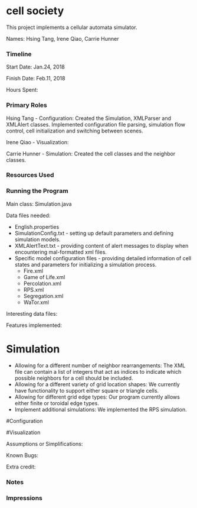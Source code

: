 cell society
====

This project implements a cellular automata simulator.

Names: Hsing Tang, Irene Qiao, Carrie Hunner

### Timeline

Start Date: Jan.24, 2018

Finish Date: Feb.11, 2018

Hours Spent: 

### Primary Roles
Hsing Tang - Configuration: Created the Simulation, XMLParser and XMLAlert classes. Implemented configuration file parsing, simulation flow control, cell initialization and switching between scenes.

Irene Qiao - Visualization: 

Carrie Hunner - Simulation: Created the cell
classes and the neighbor classes.

### Resources Used


### Running the Program

Main class: Simulation.java

Data files needed:
* English.properties
* SimulationConfig.txt - setting up default parameters and defining simulation models.
* XMLAlertText.txt - providing content of alert messages to display when encountering mal-formatted xml files.
* Specific model configuration files - providing detailed information of cell states and parameters for initializing a simulation process.
    * Fire.xml
    * Game of Life.xml
    * Percolation.xml
    * RPS.xml
    * Segregation.xml
    * WaTor.xml
    
Interesting data files:

Features implemented:

# Simulation
* Allowing for a different number of neighbor rearrangements:
The XML file can contain a list of integers that act
as indices to indicate which possible neighbors for a cell
should be included.
* Allowing for a different variety of grid location shapes:
We currently have functionality to support either square or
triangle cells.
* Allowing for different grid edge types:
Our program currently allows either finite or toroidal edge types.
* Implement additional simulations:
We implemented the RPS simulation.

#Configuration

#Visualization


Assumptions or Simplifications:

Known Bugs:

Extra credit:


### Notes


### Impressions

